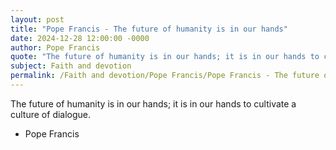 ```yaml
---
layout: post
title: "Pope Francis - The future of humanity is in our hands"
date: 2024-12-28 12:00:00 -0000
author: Pope Francis
quote: "The future of humanity is in our hands; it is in our hands to cultivate a culture of dialogue."
subject: Faith and devotion
permalink: /Faith and devotion/Pope Francis/Pope Francis - The future of humanity is in our hands
---
```


The future of humanity is in our hands; it is in our hands to cultivate a culture of dialogue.

- Pope Francis
